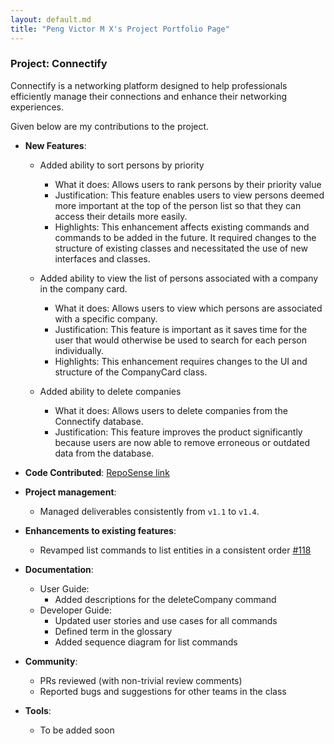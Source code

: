 ```yaml
---
layout: default.md
title: "Peng Victor M X's Project Portfolio Page"
---
```


### Project: Connectify
Connectify is a networking platform designed to help professionals efficiently manage their connections and enhance their networking experiences.

Given below are my contributions to the project.

* **New Features**:
    * Added ability to sort persons by priority
        * What it does: Allows users to rank persons by their priority value
        * Justification: This feature enables users to view persons deemed more important at the top of the person list so that they can access their details more easily.
        * Highlights: This enhancement affects existing commands and commands to be added in the future. It required changes to the structure of existing classes and necessitated the use of new interfaces and classes.

    * Added ability to view the list of persons associated with a company in the company card.
        * What it does: Allows users to view which persons are associated with a specific company.
        * Justification: This feature is important as it saves time for the user that would otherwise be used to search for each person individually.
        * Highlights: This enhancement requires changes to the UI and structure of the CompanyCard class.

    * Added ability to delete companies
        * What it does: Allows users to delete companies from the Connectify database.
        * Justification: This feature improves the product significantly because users are now able to remove erroneous or outdated data from the database.

* **Code Contributed**: [RepoSense link](https://nus-cs2103-ay2324s1.github.io/tp-dashboard/?search=victorpengmx&sort=groupTitle&sortWithin=title&timeframe=commit&mergegroup=&groupSelect=groupByRepos&breakdown=true&checkedFileTypes=docs~functional-code~test-code&since=2023-09-22&tabOpen=true&tabType=authorship&tabAuthor=victorpengmx&tabRepo=AY2324S1-CS2103T-T15-4%2Ftp%5Bmaster%5D&authorshipIsMergeGroup=false&authorshipFileTypes=docs~functional-code~test-code&authorshipIsBinaryFileTypeChecked=false&authorshipIsIgnoredFilesChecked=false)

* **Project management**:
    * Managed deliverables consistently from `v1.1` to `v1.4`.

* **Enhancements to existing features**:
    * Revamped list commands to list entities in a consistent order [\#118](https://github.com/AY2324S1-CS2103T-T15-4/tp/pull/118)

* **Documentation**:
    * User Guide:
        * Added descriptions for the deleteCompany command
    * Developer Guide:
        * Updated user stories and use cases for all commands
        * Defined term in the glossary
        * Added sequence diagram for list commands

* **Community**:
    * PRs reviewed (with non-trivial review comments)
    * Reported bugs and suggestions for other teams in the class

* **Tools**:
    * To be added soon
